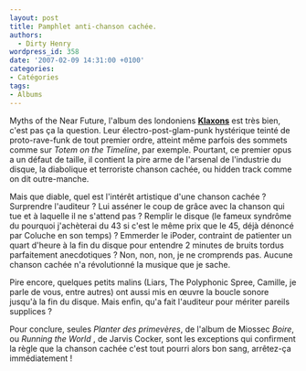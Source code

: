 ```yaml
---
layout: post
title: Pamphlet anti-chanson cachée.
authors:
  - Dirty Henry
wordpress_id: 358
date: '2007-02-09 14:31:00 +0100'
categories:
- Catégories
tags:
- Albums
---
```

Myths of the Near Future, l'album des londoniens <a href="http://myspace.com/klaxons">__Klaxons__</a> est très bien, c'est pas ça la question.
Leur électro-post-glam-punk hystérique teinté de proto-rave-funk de tout premier ordre, atteint même parfois des sommets comme sur *Totem on the Timeline*, par exemple.
Pourtant, ce premier opus a un défaut de taille, il contient la pire arme de l'arsenal de l'industrie du disque, la diabolique et terroriste chanson cachée, ou hidden track comme on dit outre-manche.

Mais que diable, quel est l'intérêt artistique d'une chanson cachée ?
Surprendre l'auditeur ?
Lui asséner le coup de grâce avec la chanson qui tue et à laquelle il ne s'attend pas ?
Remplir le disque (le fameux syndrôme du pourquoi j'achèterai du 43 si c'est le même prix que le 45, déjà dénoncé par Coluche en son temps) ?
Emmerder le iPoder, contraint de patienter un quart d'heure à la fin du disque pour entendre 2 minutes de bruits tordus parfaitement anecdotiques ?
Non, non, non, je ne cromprends pas. Aucune chanson cachée n'a révolutionné la musique que je sache.

Pire encore, quelques petits malins (Liars, The Polyphonic Spree, Camille, je parle de vous, entre autres) ont aussi mis en œuvre la boucle sonore jusqu'à la fin du disque. Mais enfin, qu'a fait l'auditeur pour mériter pareils supplices ?

Pour conclure, seules <span style="font-style:italic;">Planter des primevères</span>, de l'album de Miossec <span style="font-style:italic;">Boire</span>, ou <span style="font-style:italic;">Running the World</span> , de Jarvis Cocker, sont les exceptions qui confirment la règle que la chanson cachée c'est tout pourri alors bon sang, arrêtez-ça immédiatement !
